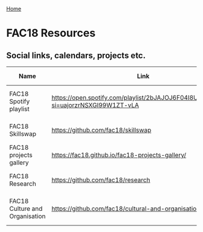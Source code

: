 [Home](../README.md)

# FAC18 Resources

## Social links, calendars, projects etc.

| Name          | Link          | What is it?  | Tip from
| ------------- | ------------- | ------------ | ------------ |
| FAC18 Spotify playlist | https://open.spotify.com/playlist/2bJAJOJ6F04I8UHuMNBnSU?si=uajorzrNSXGI99W1ZT-vLA | FAC18 Spotify playlist...add your music! | Reda
| FAC18 Skillswap | https://github.com/fac18/skillswap | if you have a skill to share... | Gillian 
| FAC18 projects gallery | https://fac18.github.io/fac18-projects-gallery/ | A gallery of our weekly projects | Reda
| FAC18 Research | https://github.com/fac18/research | Weekly research projects | FAC18 
| FAC18 Culture and Organisation | https://github.com/fac18/cultural-and-organisational | Events, meet-ups, cultural handover | FAC18